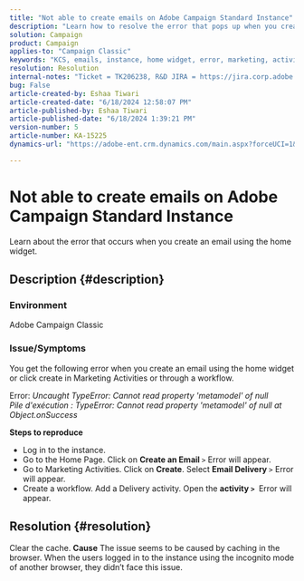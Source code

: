 ```yaml
---
title: "Not able to create emails on Adobe Campaign Standard Instance"
description: "Learn how to resolve the error that pops up when you create an email using the home widget or through a workflow."
solution: Campaign
product: Campaign
applies-to: "Campaign Classic"
keywords: "KCS, emails, instance, home widget, error, marketing, activities, workflow"
resolution: Resolution
internal-notes: "Ticket = TK206238, R&D JIRA = https://jira.corp.adobe.com/browse/CAMP-39887"
bug: False
article-created-by: Eshaa Tiwari
article-created-date: "6/18/2024 12:58:07 PM"
article-published-by: Eshaa Tiwari
article-published-date: "6/18/2024 1:39:21 PM"
version-number: 5
article-number: KA-15225
dynamics-url: "https://adobe-ent.crm.dynamics.com/main.aspx?forceUCI=1&pagetype=entityrecord&etn=knowledgearticle&id=d67be763-722d-ef11-840a-6045bd029b18"

---
```

# Not able to create emails on Adobe Campaign Standard Instance


Learn about the error that occurs when you create an email using the home widget.

## Description {#description}


### Environment

Adobe Campaign Classic

### Issue/Symptoms

You get the following error when you create an email using the home widget or click create in Marketing Activities or through a workflow.

Error: *Uncaught TypeError: Cannot read property 'metamodel' of null
<br>Pile d'exécution : TypeError: Cannot read property 'metamodel' of null at Object.onSuccess*

<b>Steps to reproduce</b>

- Log in to the instance.
- Go to the Home Page. Click on <b>Create an Email </b>`>`  Error will appear.
- Go to Marketing Activities. Click on <b>Create</b>. Select <b>Email Delivery </b>`>`  Error will appear.
- Create a workflow. Add a Delivery activity. Open the <b>activity `>` </b> Error will appear.



## Resolution {#resolution}


Clear the cache.
<b>Cause</b>
The issue seems to be caused by caching in the browser. When the users logged in to the instance using the incognito mode of another browser, they didn’t face this issue.
